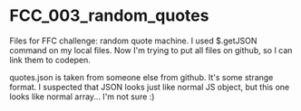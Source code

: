 # FCC_003_random_quotes
Files for FFC challenge: random quote machine. 
I used $.getJSON command on my local files. Now I'm trying to put all files on github, so I can link them to codepen. 

quotes.json is taken from someone else from github. It's some strange format. I suspected that JSON looks just like normal JS object, but this one looks like normal array... I'm not sure :)
